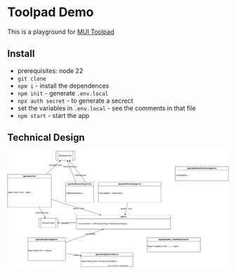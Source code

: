 # Toolpad Demo

This is a playground for [MUI Toolpad](https://mui.com/toolpad/core/introduction/installation/#automatic-installation)

## Install

- prerequisites: node 22
- `git clone`
- `npm i` - install the dependences
- `npm init` - generate `.env.local`
- `npx auth secret` - to generate a secrect
- set the variables in `.env.local` - see the comments in that file
- `npm start` - start the app

## Technical Design

![Class Diagram](./docs/toolpad.svg)